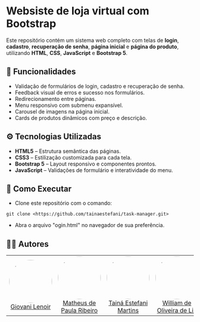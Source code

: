 # Websiste de loja virtual com Bootstrap

Este repositório contém um sistema web completo com telas de **login**, **cadastro**, **recuperação de senha**, **página inicial** e **página do produto**, utilizando **HTML**, **CSS**, **JavaScript** e **Bootstrap 5**.

## 🔨 Funcionalidades
- Validação de formulários de login, cadastro e recuperação de senha.  
- Feedback visual de erros e sucesso nos formulários.  
- Redirecionamento entre páginas.  
- Menu responsivo com submenu expansível.  
- Carousel de imagens na página inicial.  
- Cards de produtos dinâmicos com preço e descrição.  

## ⚙️ Tecnologias Utilizadas
- **HTML5** – Estrutura semântica das páginas.  
- **CSS3** – Estilização customizada para cada tela.  
- **Bootstrap 5** – Layout responsivo e componentes prontos.  
- **JavaScript** – Validações de formulário e interatividade do menu.  

## 🚀 Como Executar
* Clone este repositório com o comando:
```
git clone <https://github.com/tainaestefani/task-manager.git>
```
* Abra o arquivo "ogin.html" no navegador de sua preferência.

## 🧑‍💻 Autores
<table>
<tr>
  <td align="center">
    <a href="https://github.com/LenoirGiovani">
      <img src="https://avatars.githubusercontent.com/u/" width="115" style="border-radius:50%"><br>
      Giovani Lenoir
    </a>
  </td>
  <td align="center">
    <a href="https://github.com/matheus-de-paula-ribeiro">
      <img src="https://avatars.githubusercontent.com/u/" width="115" style="border-radius:50%"><br>
      Matheus de Paula Ribeiro
    </a>
  </td>
  <td align="center">
    <a href="https://github.com/tainaestefani">
      <img src="https://avatars.githubusercontent.com/u/154456749?v=4" width="115" style="border-radius:50%"><br>
      Tainá Estefani Martins
    </a>
  </td>
  <td align="center">
    <a href="https://github.com/WilliamOliveiraLiz">
      <img src="https://avatars.githubusercontent.com/u/" width="115" style="border-radius:50%"><br>
      William de Oliveira de Liz
    </a>
  </td>
</tr>
</table>
